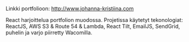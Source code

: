 Linkki portfolioon: http://www.johanna-kristiina.com

React harjoittelua portfolion muodossa.
Projetissa käytetyt tekonologiat: ReactJS, AWS S3 & Route 54 & Lambda, React Tilt, EmailJS, SendGrid, puhelin ja varjo piirretty Wacomilla.


